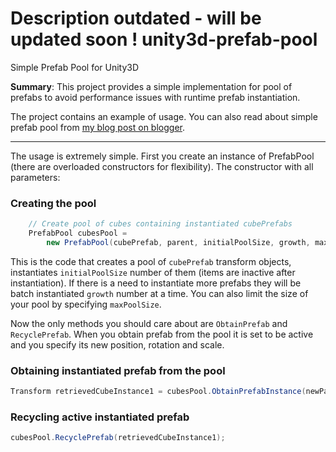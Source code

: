 Description outdated - will be updated soon ! unity3d-prefab-pool
===================

Simple Prefab Pool for Unity3D

**Summary**: This project provides a simple implementation for pool of prefabs to avoid performance issues with runtime prefab instantiation.

The project contains an example of usage. You can also read about simple prefab pool from [my blog post on blogger](http://android-by-example.blogspot.com/2013/09/simple-pool-of-prefabs-for-unity3d-game.html). 

***

The usage is extremely simple. First you create an instance of PrefabPool (there are overloaded constructors for flexibility). The constructor with all parameters:
### Creating the pool
```csharp
	// Create pool of cubes containing instantiated cubePrefabs
	PrefabPool cubesPool = 
		new PrefabPool(cubePrefab, parent, initialPoolSize, growth, maxPoolSize);
```

This is the code that creates a pool of `cubePrefab` transform objects, instantiates `initialPoolSize` number of them (items are inactive after instantiation). If there is a need to instantiate more prefabs they will be batch instantiated `growth` number at a time. You can also limit the size of your pool by specifying `maxPoolSize`.  

Now the only methods you should care about are `ObtainPrefab` and `RecyclePrefab`. When you obtain prefab from the pool it is set to be active and you specify its new position, rotation and scale. 
### Obtaining instantiated prefab from the pool

```csharp
Transform retrievedCubeInstance1 = cubesPool.ObtainPrefabInstance(newParent.gameObject); 
```
### Recycling active instantiated prefab
```csharp
cubesPool.RecyclePrefab(retrievedCubeInstance1);
```
